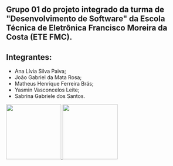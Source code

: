##  Grupo 01 do projeto integrado da turma de "Desenvolvimento de Software" da Escola Técnica de Eletrônica Francisco Moreira da Costa (ETE FMC).

## Integrantes:
- Ana Lívia Silva Paiva; 
- João Gabriel da Mata Rosa; 
- Matheus Henrique Ferreira Brás; 
- Yasmin Vasconcelos Leite; 
- Sabrina Gabriele dos Santos. 


<div align="side">
<a href="https://github.com/G1ProjetoIntegrado">
<img height="150em" src="https://github-readme-stats.vercel.app/api?username=G1ProjetoIntegrado&show_icons=true&theme=chartreuse-dark&include_all_commits=true&count_public=true"/>
<img height="150em" src="https://github-readme-stats.vercel.app/api/top-langs/?username=G1ProjetoIntegrado&layout=compact&langs_count=7&theme=chartreuse-dark"/>
</div>

